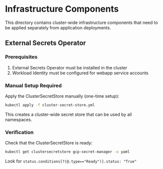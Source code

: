 # Infrastructure Components

This directory contains cluster-wide infrastructure components that need to be applied separately from application deployments.

## External Secrets Operator

### Prerequisites
1. External Secrets Operator must be installed in the cluster
2. Workload Identity must be configured for webapp service accounts

### Manual Setup Required

Apply the ClusterSecretStore manually (one-time setup):

```bash
kubectl apply -f cluster-secret-store.yml
```

This creates a cluster-wide secret store that can be used by all namespaces.

### Verification

Check that the ClusterSecretStore is ready:

```bash
kubectl get clustersecretstore gcp-secret-manager -o yaml
```

Look for `status.conditions[?(@.type=="Ready")].status: "True"`